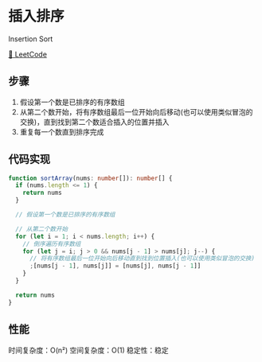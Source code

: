 # 插入排序

Insertion Sort

[🔗 LeetCode](https://leetcode.cn/problems/sort-an-array/)

## 步骤

1. 假设第一个数是已排序的有序数组
2. 从第二个数开始，将有序数组最后一位开始向后移动(也可以使用类似冒泡的交换)，直到找到第二个数适合插入的位置并插入
3. 重复每一个数直到排序完成

## 代码实现

```ts
function sortArray(nums: number[]): number[] {
  if (nums.length <= 1) {
    return nums
  }

  // 假设第一个数是已排序的有序数组

  // 从第二个数开始
  for (let i = 1; i < nums.length; i++) {
    // 倒序遍历有序数组
    for (let j = i; j > 0 && nums[j - 1] > nums[j]; j--) {
      // 将有序数组最后一位开始向后移动直到找到位置插入(也可以使用类似冒泡的交换)
      ;[nums[j - 1], nums[j]] = [nums[j], nums[j - 1]]
    }
  }

  return nums
}
```

## 性能

时间复杂度：O(n²)
空间复杂度：O(1)
稳定性：稳定
